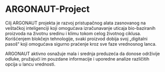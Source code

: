 # ARGONAUT-Project

Cilj ARGONAUT projekta je razvoj pristupačnog alata zasnovanog na veštačkoj inteligenciji koji omogućava izračunavanje uticaja bio-baziranih proizvoda na životnu sredinu i klimu tokom celog životnog ciklusa. Korišćenjem blokčejn tehnologije, svaki proizvod dobija svoj „digitalni pasoš“ koji omogućava sigurno praćenje kroz sve faze vrednosnog lanca. 

ARGONAUT aktivno osnažuje mala i srednja preduzeća da donose održivije odluke, pružajući im pouzdane informacije i uporedne analize različitih opcija u lancu vrednosti.
